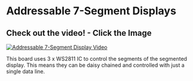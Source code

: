 # Addressable 7-Segment Displays

## Check out the video! - Click the Image

[![Addressable 7-Segment Display Video](https://img.youtube.com/vi/nfvzyg8gkIE/0.jpg)](https://youtu.be/nfvzyg8gkIE)

This board uses 3 x WS2811 IC to control the segments of the segmented display. This means they can be daisy chained 
and controlled with just a single data line. 
